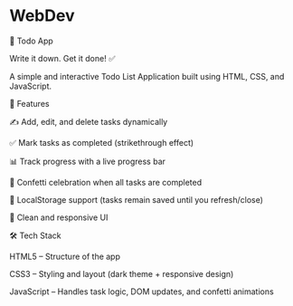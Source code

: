 # WebDev
📝 Todo App

Write it down. Get it done! ✅

A simple and interactive Todo List Application built using HTML, CSS, and JavaScript.


🚀 Features

✍️ Add, edit, and delete tasks dynamically

✅ Mark tasks as completed (strikethrough effect)

📊 Track progress with a live progress bar

🎉 Confetti celebration when all tasks are completed

💾 LocalStorage support (tasks remain saved until you refresh/close)

📱 Clean and responsive UI


🛠️ Tech Stack

HTML5 – Structure of the app

CSS3 – Styling and layout (dark theme + responsive design)

JavaScript  – Handles task logic, DOM updates, and confetti animations
